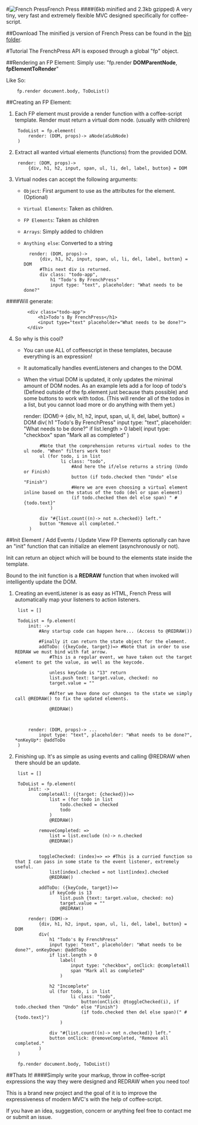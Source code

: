 #![French Press](http://dylanpiercey.com/img/fp.png)French Press 
####(6kb minified and 2.3kb gzipped)
A very tiny, very fast and extremely flexible MVC designed specifically for coffee-script.

##Download
The minified js version of French Press can be found in the [bin folder](https://github.com/DylanPiercey/FrenchPress/blob/master/bin/frenchpress.min.js).

#Tutorial
The FrenchPress API is exposed through a global "fp" object.

##Rendering an FP Element:
Simply use: "fp.render **DOMParentNode**, **fpElementToRender**"

Like So:

        fp.render document.body, ToDoList()

##Creating an FP Element:

1. Each FP element must provide a render function with a coffee-script template.
Render must return a virtual dom node. (usually with children)
        
        TodoList = fp.element(
            render: (DOM, props)-> aNode(aSubNode)
        )
    
2. Extract all wanted virtual elements (functions) from the provided DOM.

        render: (DOM, props)->
            {div, h1, h2, input, span, ul, li, del, label, button} = DOM
        
3. Virtual nodes can accept the following arguments:
    + `Object`: First argument to use as the attributes for the element. (Optional)
    + `Virtual Elements`: Taken as children.
    + `FP Elements`: Taken as children
    + `Arrays`: Simply added to children
    + `Anything else`: Converted to a string

            render: (DOM, props)->
                {div, h1, h2, input, span, ul, li, del, label, button} = DOM
                #This next div is returned.
                div class: "todo-app",
                    h1 "Todo's By FrenchPress" 
                    input type: "text", placeholder: "What needs to be done?"
####Will generate:

            <div class="todo-app">
                <h1>Todo's By FrenchPress</h1>
                <input type="text" placeholder="What needs to be done?">
            </div>
        
4. So why is this cool?
    + You can use ALL of coffeescript in these templates, because everything is an expression!
    + It automatically handles eventListeners and changes to the DOM.
    + When the virtual DOM is updated, it only updates the minimal amount of DOM nodes.
As an example lets add a for loop of todo's (Defined outside of the fp.element just because thats possible) and some buttons to work with todos. (This will render all of the todos in a list, but you cannot load more or do anything with them yet.)

        render: (DOM)->
            {div, h1, h2, input, span, ul, li, del, label, button} = DOM
            div(
                h1 "Todo's By FrenchPress"
                input type: "text", placeholder: "What needs to be done?"
                if list.length > 0
                    label(
                        input type: "checkbox"
                        span "Mark all as completed"
                    )
    
                #Note that the comprehension returns virtual nodes to the ul node. "When" filters work too!
                ul (for todo, i in list
                        li class: "todo",
                            #And here the if/else returns a string (Undo or Finish)
                            button (if todo.checked then "Undo" else "Finish")
                            #Here we are even choosing a virtual element inline based on the status of the todo (del or span element)
                            (if todo.checked then del else span) " #{todo.text}"
                    )
    
                div "#{list.count((n)-> not n.checked)} left."
                button "Remove all completed."
            )
        
##Init Element / Add Events / Update View
FP Elements optionally can have an "init" function that can initialize an element (asynchronously or not).

Init can return an object which will be bound to the elements state inside the template.

Bound to the init function is a **REDRAW** function that when invoked will intelligently update the DOM.

1. Creating an eventListener is as easy as HTML, French Press will automatically map your listeners to action listeners.

        list = []
    
        TodoList = fp.element(
            init: ->
                #Any startup code can happen here... (Access to @REDRAW())
                
                #Finally it can return the state object for the element.
                addToDo: ({keyCode, target})=> #Note that in order to use REDRAW we must bind with fat arrow.
                    #This is a regular event, we have taken out the target element to get the value, as well as the keycode.
                    
                    unless keyCode is "13" return
                    list.push text: target.value, checked: no
                    target.value = ""
                    
                    #After we have done our changes to the state we simply call @REDRAW() to fix the updated elements.
                    
                    @REDRAW()
                
            
            
            render: (DOM, props)-> ...
                input type: "text", placeholder: "What needs to be done?", *onKeyUp*: @addToDo
        )
    
2. Finishing up.
It's as simple as using events and calling @REDRAW when there should be an update.

        list = []

        ToDoList = fp.element(
            init: ->
                completeAll: ({target: {checked}})=>
                    list = (for todo in list
                        todo.checked = checked
                        todo
                    )
                    @REDRAW()
        
                removeCompleted: =>
                    list = list.exclude (n)-> n.checked
                    @REDRAW()
        
        
                toggleChecked: (index)=> => #This is a curried function so that I can pass in some state to the event listener, extremely useful.
                    list[index].checked = not list[index].checked
                    @REDRAW()
        
                addToDo: ({keyCode, target})=>
                    if keyCode is 13
                        list.push {text: target.value, checked: no}
                        target.value = ""
                        @REDRAW()
        
            render: (DOM)->
                {div, h1, h2, input, span, ul, li, del, label, button} = DOM
                div(
                    h1 "Todo's By FrenchPress"
                    input type: "text", placeholder: "What needs to be done?", onKeyDown: @addToDo
                    if list.length > 0
                        label(
                            input type: "checkbox", onClick: @completeAll
                            span "Mark all as completed"
                        )
        
                    h2 "Incomplete"
                    ul (for todo, i in list
                            li class: "todo",
                                button(onClick: @toggleChecked(i), if todo.checked then "Undo" else "Finish")
                                (if todo.checked then del else span)(" #{todo.text}")
                        )
        
                    div "#{list.count((n)-> not n.checked)} left."
                    button onClick: @removeCompleted, "Remove all completed."
                )
        )
        
        fp.render document.body, ToDoList()
        
##Thats It!
####Simply write your markup, throw in coffee-script expressions the way they were designed and REDRAW when you need too!

This is a brand new project and the goal of it is to improve the expressiveness of modern MVC's with the help of coffee-script.

If you have an idea, suggestion, concern or anything feel free to contact me or submit an issue.